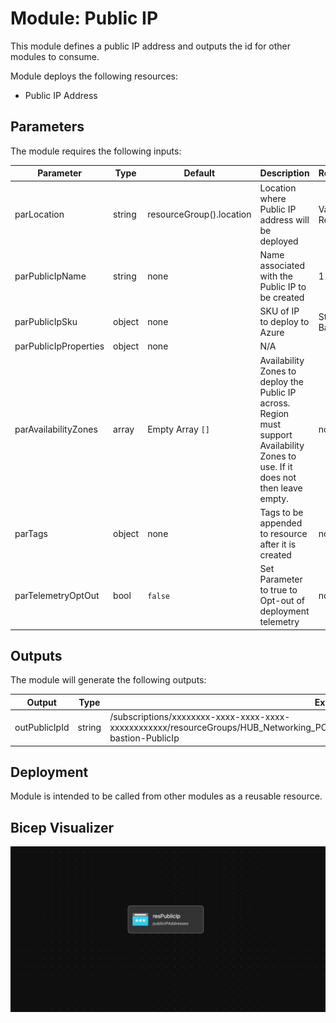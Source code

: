 # Module: Public IP

This module defines a public IP address and outputs the id for other modules to consume.

Module deploys the following resources:

- Public IP Address

## Parameters

The module requires the following inputs:

 | Parameter             | Type   | Default                  | Description                                                                                                                        | Requirement        | Example                              |
 | --------------------- | ------ | ------------------------ | ---------------------------------------------------------------------------------------------------------------------------------- | ------------------ | ------------------------------------ |
 | parLocation           | string | resourceGroup().location | Location where Public IP address will be deployed                                                                                  | Valid Azure Region | `eastus2`                            |
 | parPublicIpName       | string | none                     | Name associated with the Public IP to be created                                                                                   | 1-80 char          | alz-bastion-PublicIp                 |
 | parPublicIpSku        | object | none                     | SKU of IP to deploy to Azure                                                                                                       | Standard or Basic  | Standard                             |
 | parPublicIpProperties | object | none                     | N/A                                                                                                                                |
 | parAvailabilityZones  | array  | Empty Array `[]`         | Availability Zones to deploy the Public IP across. Region must support Availability Zones to use. If it does not then leave empty. | none               | `[]` or `['1']` or `['1' ,'2', '3']` |
 | parTags               | object | none                     | Tags to be appended to resource after it is created                                                                                | none               | {"Environment" : "Development"}      |
 | parTelemetryOptOut    | bool   | `false`                  | Set Parameter to true to Opt-out of deployment telemetry                                                                           | none               | `false`                              |

## Outputs

The module will generate the following outputs:

| Output        | Type   | Example                                                                                                                                                  |
| ------------- | ------ | -------------------------------------------------------------------------------------------------------------------------------------------------------- |
| outPublicIpId | string | /subscriptions/xxxxxxxx-xxxx-xxxx-xxxx-xxxxxxxxxxxx/resourceGroups/HUB_Networking_POC/providers/Microsoft.Network/publicIPAddresses/alz-bastion-PublicIp |

## Deployment

Module is intended to be called from other modules as a reusable resource.

## Bicep Visualizer

![Bicep Visualizer](media/bicepVisualizer.png "Bicep Visualizer")
